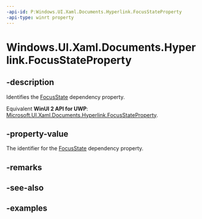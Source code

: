 ```yaml
---
-api-id: P:Windows.UI.Xaml.Documents.Hyperlink.FocusStateProperty
-api-type: winrt property
---
```


<!-- Property syntax.
public DependencyProperty FocusStateProperty { get; }
-->

# Windows.UI.Xaml.Documents.Hyperlink.FocusStateProperty

## -description
Identifies the [FocusState](hyperlink_focusstate.md) dependency property.

Equivalent **WinUI 2 API for UWP**: [Microsoft.UI.Xaml.Documents.Hyperlink.FocusStateProperty](/windows/winui/api/microsoft.ui.xaml.documents.hyperlink.focusstateproperty).

## -property-value
The identifier for the [FocusState](hyperlink_focusstate.md) dependency property.

## -remarks

## -see-also

## -examples

